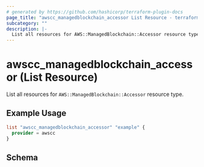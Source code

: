 ```yaml
---
# generated by https://github.com/hashicorp/terraform-plugin-docs
page_title: "awscc_managedblockchain_accessor List Resource - terraform-provider-awscc"
subcategory: ""
description: |-
  List all resources for AWS::ManagedBlockchain::Accessor resource type.
---
```


# awscc_managedblockchain_accessor (List Resource)

List all resources for `AWS::ManagedBlockchain::Accessor` resource type.

## Example Usage

```terraform
list "awscc_managedblockchain_accessor" "example" {
  provider = awscc
}
```

<!-- schema generated by tfplugindocs -->
## Schema
